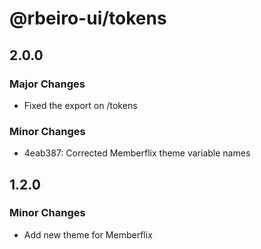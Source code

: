 # @rbeiro-ui/tokens

## 2.0.0

### Major Changes

- Fixed the export on /tokens

### Minor Changes

- 4eab387: Corrected Memberflix theme variable names

## 1.2.0

### Minor Changes

- Add new theme for Memberflix
